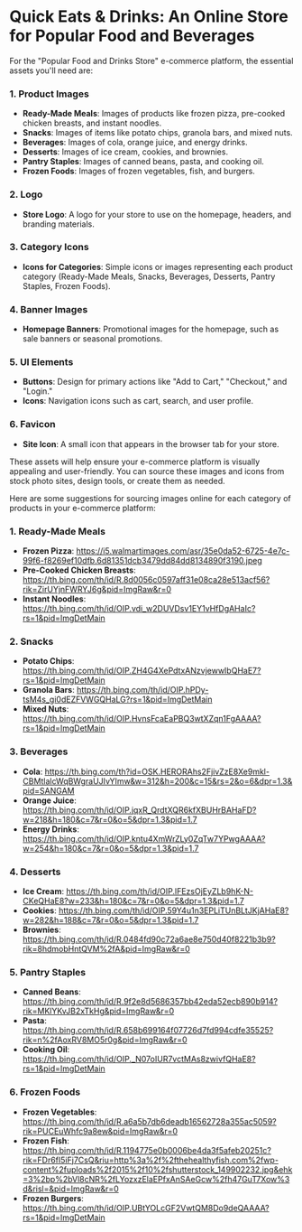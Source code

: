 # Quick Eats & Drinks: An Online Store for Popular Food and Beverages

For the "Popular Food and Drinks Store" e-commerce platform, the essential assets you'll need are:

### 1. **Product Images**
- **Ready-Made Meals**: Images of products like frozen pizza, pre-cooked chicken breasts, and instant noodles.
- **Snacks**: Images of items like potato chips, granola bars, and mixed nuts.
- **Beverages**: Images of cola, orange juice, and energy drinks.
- **Desserts**: Images of ice cream, cookies, and brownies.
- **Pantry Staples**: Images of canned beans, pasta, and cooking oil.
- **Frozen Foods**: Images of frozen vegetables, fish, and burgers.

### 2. **Logo**
- **Store Logo**: A logo for your store to use on the homepage, headers, and branding materials.

### 3. **Category Icons**
- **Icons for Categories**: Simple icons or images representing each product category (Ready-Made Meals, Snacks, Beverages, Desserts, Pantry Staples, Frozen Foods).

### 4. **Banner Images**
- **Homepage Banners**: Promotional images for the homepage, such as sale banners or seasonal promotions.

### 5. **UI Elements**
- **Buttons**: Design for primary actions like "Add to Cart," "Checkout," and "Login."
- **Icons**: Navigation icons such as cart, search, and user profile.

### 6. **Favicon**
- **Site Icon**: A small icon that appears in the browser tab for your store.

These assets will help ensure your e-commerce platform is visually appealing and user-friendly. You can source these images and icons from stock photo sites, design tools, or create them as needed.



Here are some suggestions for sourcing images online for each category of products in your e-commerce platform:

### 1. **Ready-Made Meals**
- **Frozen Pizza**: https://i5.walmartimages.com/asr/35e0da52-6725-4e7c-99f6-f8269ef10dfb.6d81351dcb3479dd84dd8134890f3190.jpeg
- **Pre-Cooked Chicken Breasts**: https://th.bing.com/th/id/R.8d0056c0597aff31e08ca28e513acf56?rik=ZirUYjnFWRYJ6g&pid=ImgRaw&r=0
- **Instant Noodles**: https://th.bing.com/th/id/OIP.vdi_w2DUVDsv1EY1vHfDgAHaIc?rs=1&pid=ImgDetMain

### 2. **Snacks**
- **Potato Chips**: https://th.bing.com/th/id/OIP.ZH4G4XePdtxANzvjewwIbQHaE7?rs=1&pid=ImgDetMain
- **Granola Bars**: https://th.bing.com/th/id/OIP.hPDy-tsM4s_gi0dEZFVWGQHaLG?rs=1&pid=ImgDetMain
- **Mixed Nuts**: https://th.bing.com/th/id/OIP.HvnsFcaEaPBQ3wtXZqn1FgAAAA?rs=1&pid=ImgDetMain

### 3. **Beverages**
- **Cola**: https://th.bing.com/th?id=OSK.HERORAhs2FjivZzE8Xe9mkl-CBMtlalcWqBWgraUJIvYImw&w=312&h=200&c=15&rs=2&o=6&dpr=1.3&pid=SANGAM
- **Orange Juice**: https://th.bing.com/th/id/OIP.jqxR_QrdtXQR6kfXBUHrBAHaFD?w=218&h=180&c=7&r=0&o=5&dpr=1.3&pid=1.7
- **Energy Drinks**: https://th.bing.com/th/id/OIP.kntu4XmWrZLy0ZqTw7YPwgAAAA?w=254&h=180&c=7&r=0&o=5&dpr=1.3&pid=1.7

### 4. **Desserts**
- **Ice Cream**: https://th.bing.com/th/id/OIP.lFEzsOjEyZLb9hK-N-CKeQHaE8?w=233&h=180&c=7&r=0&o=5&dpr=1.3&pid=1.7
- **Cookies**: https://th.bing.com/th/id/OIP.59Y4u1n3EPLiTUnBLtJKjAHaE8?w=282&h=188&c=7&r=0&o=5&dpr=1.3&pid=1.7
- **Brownies**: https://th.bing.com/th/id/R.0484fd90c72a6ae8e750d40f8221b3b9?rik=8hdmobHntQVM%2fA&pid=ImgRaw&r=0

### 5. **Pantry Staples**
- **Canned Beans**: https://th.bing.com/th/id/R.9f2e8d5686357bb42eda52ecb890b914?rik=MKlYKvJB2xTkHg&pid=ImgRaw&r=0
- **Pasta**: https://th.bing.com/th/id/R.658b699164f07726d7fd994cdfe35525?rik=n%2fAoxRV8MO5r0g&pid=ImgRaw&r=0
- **Cooking Oil**: https://th.bing.com/th/id/OIP._N07oIUR7vctMAs8zwivfQHaE8?rs=1&pid=ImgDetMain

### 6. **Frozen Foods**
- **Frozen Vegetables**: https://th.bing.com/th/id/R.a6a5b7db6deadb16562728a355ac5059?rik=PUCEuWhfc9a8ew&pid=ImgRaw&r=0
- **Frozen Fish**: https://th.bing.com/th/id/R.1194775e0b0006be4da3f5afeb20251c?rik=FDr6fI5iFj7CsQ&riu=http%3a%2f%2fthehealthyfish.com%2fwp-content%2fuploads%2f2015%2f10%2fshutterstock_149902232.jpg&ehk=3%2bp%2bVl8cNR%2fLYozxzElaEPfxAnSAeGcw%2fh47GuT7Xow%3d&risl=&pid=ImgRaw&r=0
- **Frozen Burgers**: https://th.bing.com/th/id/OIP.UBtYOLcGF2VwtQM8Do9deQAAAA?rs=1&pid=ImgDetMain

